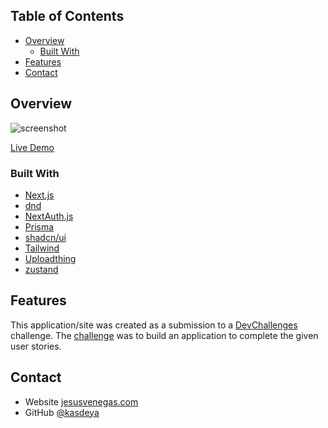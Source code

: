 ## Table of Contents

- [Overview](#overview)
  - [Built With](#built-with)
- [Features](#features)
- [Contact](#contact)

## Overview

![screenshot](./public/preview.gif)

[Live Demo](https://thullo-two.vercel.app/)

### Built With

- [Next.js](https://nextjs.org/)
- [dnd](https://github.com/hello-pangea/dnd)
- [NextAuth.js](https://next-auth.js.org/)
- [Prisma](https://www.prisma.io/nextjs)
- [shadcn/ui](https://ui.shadcn.com/)
- [Tailwind](https://tailwindcss.com/)
- [Uploadthing](https://uploadthing.com/)
- [zustand](https://github.com/pmndrs/zustand)

## Features

This application/site was created as a submission to a [DevChallenges](https://devchallenges.io/challenges) challenge. The [challenge](https://devchallenges.io/challenges/wP0LbGgEeKhpFHUpPpDh) was to build an application to complete the given user stories.

## Contact

- Website [jesusvenegas.com](https://jesusvenegas.com)
- GitHub [@kasdeya](https://github.com/kasdeya)
